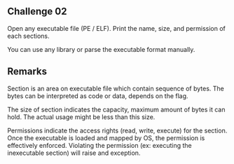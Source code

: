 ## Challenge 02

Open any executable file (PE / ELF). Print the name, size, and permission of each sections.

You can use any library or parse the executable format manually.

## Remarks

Section is an area on executable file which contain sequence of bytes. The bytes can be interpreted as code or data, depends on the flag. 

The size of section indicates the capacity, maximum amount of bytes it can hold. The actual usage might be less than this size.

Permissions indicate the access rights (read, write, execute) for the section. Once the executable is loaded and mapped by OS, the permission is effectively enforced. Violating the permission (ex: executing the inexecutable section) will raise and exception.